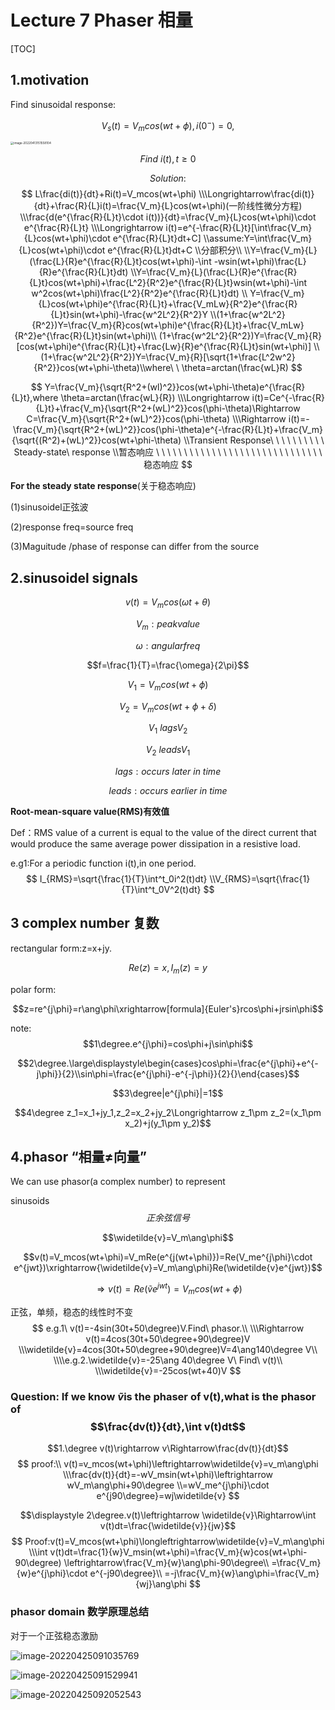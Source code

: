 # Lecture 7 Phaser 相量

[TOC]



## 1.motivation

Find sinusoidal response:

$$V_s(t)=V_mcos(wt+\phi),i(0^-)=0,$$

<img src="https://s2.loli.net/2022/04/13/t1N9VWxizsulkpa.png" alt="image-20220413151558104" style="zoom:33%;" />

$$Find\ i(t),t\geq0$$

$$Solution:$$
$$
L\frac{di(t)}{dt}+Ri(t)=V_mcos(wt+\phi)
\\\Longrightarrow\frac{di(t)}{dt}+\frac{R}{L}i(t)=\frac{V_m}{L}cos(wt+\phi)(一阶线性微分方程)
\\\frac{d(e^{\frac{R}{L}t}\cdot i(t))}{dt}=\frac{V_m}{L}cos(wt+\phi)\cdot e^{\frac{R}{L}t}
\\\Longrightarrow i(t)=e^{-\frac{R}{L}t}[\int\frac{V_m}{L}cos(wt+\phi)\cdot e^{\frac{R}{L}t}dt+C]
\\assume:Y=\int\frac{V_m}{L}cos(wt+\phi)\cdot e^{\frac{R}{L}t}dt+C
\\分部积分\\
\\Y=\frac{V_m}{L}(\frac{L}{R}e^{\frac{R}{L}t}cos(wt+\phi)-\int -wsin(wt+\phi)\frac{L}{R}e^{\frac{R}{L}t}dt)
\\Y=\frac{V_m}{L}(\frac{L}{R}e^{\frac{R}{L}t}cos(wt+\phi)+\frac{L^2}{R^2}e^{\frac{R}{L}t}wsin(wt+\phi)-\int w^2cos(wt+\phi)\frac{L^2}{R^2}e^{\frac{R}{L}t}dt)
\\
Y=\frac{V_m}{L}cos(wt+\phi)e^{\frac{R}{L}t}+\frac{V_mLw}{R^2}e^{\frac{R}{L}t}sin(wt+\phi)-\frac{w^2L^2}{R^2}Y
\\(1+\frac{w^2L^2}{R^2})Y=\frac{V_m}{R}cos(wt+\phi)e^{\frac{R}{L}t}+\frac{V_mLw}{R^2}e^{\frac{R}{L}t}sin(wt+\phi)\\
(1+\frac{w^2L^2}{R^2})Y=\frac{V_m}{R}[cos(wt+\phi)e^{\frac{R}{L}t}+\frac{Lw}{R}e^{\frac{R}{L}t}sin(wt+\phi)]
\\(1+\frac{w^2L^2}{R^2})Y=\frac{V_m}{R}[\sqrt{1+\frac{L^2w^2}{R^2}}cos(wt+\phi-\theta)\\where\ \ \theta=arctan(\frac{wL}R)
$$

$$
Y=\frac{V_m}{\sqrt{R^2+(wl)^2}}cos(wt+\phi-\theta)e^{\frac{R}{L}t},where \theta=arctan(\frac{wL}{R})
\\\Longrightarrow i(t)=Ce^{-\frac{R}{L}t}+\frac{V_m}{\sqrt{R^2+(wL)^2}}cos(\phi-\theta)\Rightarrow C=\frac{V_m}{\sqrt{R^2+(wL)^2}}cos(\phi-\theta)
\\\Rightarrow i(t)=-\frac{V_m}{\sqrt{R^2+(wL)^2}}cos(\phi-\theta)e^{-\frac{R}{L}t}+\frac{V_m}{\sqrt{(R^2)+(wL)^2}}cos(wt+\phi-\theta)
\\Transient Response\ \ \ \ \ \ \ \ \ \ Steady-state\ response
\\暂态响应 \ \ \ \ \ \ \ \ \ \ \ \ \ \ \ \ \ \  \ \ \ \ \ \ \ \ \ \ \ \ 稳态响应
$$

**For the steady state response**(关于稳态响应)

(1)sinusoidel正弦波

(2)response freq=source freq

(3)Maguitude /phase of response can differ from the source

## 2.sinusoidel signals

$$v(t)=V_mcos(\omega t+\theta)$$

$$V_m:peak value$$

$$\omega:angular freq$$

$$f=\frac{1}{T}=\frac{\omega}{2\pi}$$

$$V_1=V_mcos(wt+\phi)$$

$$V_2=V_mcos(wt+\phi+\delta)$$

$$V_1\ lags V_2$$

$$V_2\ leadsV_1$$

$$lags:occurs\ later\ in\ time$$

$$leads:occurs\ earlier\ in\ time$$

**Root-mean-square value(RMS)有效值**

Def：RMS value of a current is equal to the value of the direct current that would produce the same average power dissipation in a resistive load.

e.g1:For a periodic function i(t),in one period.
$$
I_{RMS}=\sqrt{\frac{1}{T}\int^t_0i^2(t)dt}
\\V_{RMS}=\sqrt{\frac{1}{T}\int^t_0V^2(t)dt}
$$

## 3 complex number 复数

rectangular form:z=x+jy.

$$Re(z)=x,I_m(z)=y$$

polar form:

$$z=re^{j\phi}=r\ang\phi\xrightarrow[formula]{Euler's}rcos\phi+jrsin\phi$$

note:$$1\degree.e^{j\phi}=cos\phi+j\sin\phi$$

$$2\degree.\large\displaystyle\begin{cases}cos\phi=\frac{e^{j\phi}+e^{-j\phi}}{2}\\sin\phi=\frac{e^{j\phi}-e^{-j\phi}}{2}{}\end{cases}$$

$$3\degree|e^{j\phi}|=1$$

$$4\degree z_1=x_1+jy_1,z_2=x_2+jy_2\Longrightarrow z_1\pm z_2=(x_1\pm x_2)+j(y_1\pm y_2)$$

## 4.phasor     “相量$\neq$向量”

We can use phasor(a complex number) to represent

sinusoids     $$正余弦信号$$

$$\widetilde{v}=V_m\ang\phi$$

$$v(t)=V_mcos(wt+\phi)=V_mRe(e^{j(wt+\phi)})=Re(V_me^{j\phi}\cdot e^{jwt})\xrightarrow{\widetilde{v}=V_m\ang\phi}Re(\widetilde{v}e^{jwt})$$

$$\Longrightarrow v(t)=Re(\widetilde{v}e^{jwt})=V_mcos(wt+\phi)$$

正弦，单频，稳态的线性时不变
$$
e.g.1\ v(t)=-4sin(30t+50\degree)V.Find\ phasor.\\
\\\Rightarrow v(t)=4cos(30t+50\degree+90\degree)V
\\\widetilde{v}=4cos(30t+50\degree+90\degree)V=4\ang140\degree V\\
\\\\e.g.2.\widetilde{v}=-25\ang 40\degree V\  Find\ v(t)\\
\\\widetilde{v}=-25cos(wt+40)V
$$

### Question: If we know $\widetilde{v}$is the phaser of v(t),what is the phasor of $$\frac{dv(t)}{dt},\int v(t)dt$$

$$1.\degree v(t)\rightarrow v\Rightarrow\frac{dv(t)}{dt}$$
$$
proof:\\
v(t)=v_mcos(wt+\phi)\leftrightarrow\widetilde{v}=v_m\ang\phi
\\\frac{dv(t)}{dt}=-wV_msin(wt+\phi)\leftrightarrow wV_m\ang\phi+90\degree
\\=wV_me^{j\phi}\cdot e^{j90\degree}=wj\widetilde{v}
$$

$$\displaystyle 2\degree.v(t)\leftrightarrow \widetilde{v}\Rightarrow\int v(t)dt=\frac{\widetilde{v}}{jw}$$
$$
Proof:v(t)=V_mcos(wt+\phi)\longleftrightarrow\widetilde{v}=V_m\ang\phi
\\\int v(t)dt=\frac{1}{w}V_msin(wt+\phi)=\frac{V_m}{w}cos(wt+\phi-90\degree)
\leftrightarrow\frac{V_m}{w}\ang\phi-90\degree\\
=\frac{V_m}{w}e^{j\phi}\cdot e^{-j90\degree}\\
=-j\frac{V_m}{w}\ang\phi=\frac{V_m}{wj}\ang\phi
$$


### phasor domain 数学原理总结

对于一个正弦稳态激励

![image-20220425091035769](https://s2.loli.net/2022/04/25/8NHw3AgmcPGhyln.png) 

![image-20220425091529941](https://s2.loli.net/2022/04/25/me9IKVhstFX1cx5.png)

![image-20220425092052543](https://s2.loli.net/2022/04/25/yUdeBYZGCRJapvM.png)

 
